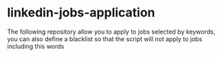 # linkedin-jobs-application
The following repository allow you to apply to jobs selected by keywords, you can also define a blacklist so that the script will not apply to jobs including this words
